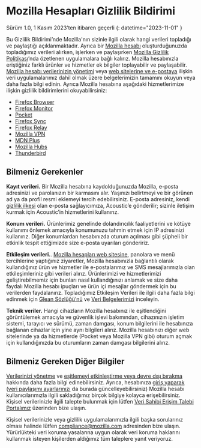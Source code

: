 # Mozilla Hesapları Gizlilik Bildirimi

Sürüm 1.0, 1 Kasım 2023’ten itibaren geçerli
{: datetime="2023-11-01" }

Bu Gizlilik Bildirimi’nde Mozilla'nın sizinle ilgili olarak hangi verileri topladığı ve paylaştığı açıklanmaktadır. Ayrıca bir [Mozilla hesabı](https://accounts.firefox.com/) oluşturduğunuzda topladığımız verileri alırken, işlerken ve paylaşırken [Mozilla Gizlilik Politikası](https://www.mozilla.org/privacy/)’nda özetlenen uygulamalara bağlı kalırız. Mozilla hesabınızla eriştiğiniz farklı ürünler ve hizmetler ek bilgiler toplayabilir ve paylaşabilir. [Mozilla hesabı verilerinizin yönetimi](https://support.mozilla.org/kb/firefox-accounts-managing-account-data) veya [web sitelerine ve e-postaya](https://www.mozilla.org/privacy/websites/) ilişkin veri uygulamalarımız dahil olmak üzere belgelerimizin tamamını okuyun veya daha fazla bilgi edinin. Ayrıca Mozilla hesabına aşağıdaki hizmetlerimize ilişkin gizlilik bildirimlerini okuyabilirsiniz:

- [Firefox Browser](https://www.mozilla.org/privacy/firefox/)
- [Firefox Monitor](https://www.mozilla.org/privacy/firefox-monitor)
- [Pocket](https://getpocket.com/privacy/)
- [Firefox Sync](https://www.mozilla.org/privacy/firefox/#sync)
- [Firefox Relay](https://www.mozilla.org/privacy/firefox-relay/)
- [Mozilla VPN](https://www.mozilla.org/privacy/mozilla-vpn/)
- [MDN Plus](https://www.mozilla.org/privacy/mdn-plus/)
- [Mozilla Hubs](https://www.mozilla.org/privacy/hubs/)
- [Thunderbird](https://www.mozilla.org/privacy/thunderbird/)

## Bilmeniz Gerekenler

__Kayıt verileri.__ Bir Mozilla hesabına kaydolduğunuzda Mozilla, e-posta adresinizi ve parolanızın bir karmasını alır. Yaşınızı belirtmeyi ve bir görünen ad ya da profil resmi eklemeyi tercih edebilirsiniz. E-posta adresiniz, kendi [gizlilik ilkesi](https://acoustic.com/privacy-notice/) olan e-posta sağlayıcımıza, Acoustic’e gönderilir; sizinle iletişim kurmak için Acoustic’in hizmetlerini kullanırız.

__Konum verileri.__ Ürünlerimiz genelinde dolandırıcılık faaliyetlerini ve kötüye kullanımı önlemek amacıyla konumunuzu tahmin etmek için IP adresinizi kullanırız. Diğer konumlardan hesabınızda oturum açılması gibi şüpheli bir etkinlik tespit ettiğimizde size e-posta uyarıları göndeririz. 

__Etkileşim verileri.__. [Mozilla hesapları web sitesine](https://accounts.firefox.com/), panolara ve menü tercihlerine yaptığınız ziyaretler, Mozilla hesabınızla bağlantılı olarak kullandığınız ürün ve hizmetler ile e-postalarımız ve SMS mesajlarımızla olan etkileşimleriniz gibi verileri alırız. Ürünlerimizi ve hizmetlerimizi geliştirebilmemiz için bunları nasıl kullandığınızı anlamak ve size daha faydalı Mozilla hesabı ipuçları ve ürün içi mesajlar göndermek için bu verilerden faydalanırız. Topladığımız Etkileşim Verileri ile ilgili daha fazla bilgi edinmek için [Glean Sözlüğü’nü](https://dictionary.telemetry.mozilla.org/apps/accounts_frontend) ve [Veri Belgelerimizi](https://docs.telemetry.mozilla.org/datasets/fxa) inceleyin.

__Teknik veriler.__ Hangi cihazların Mozilla hesabınız ile eşitlendiğini görüntülemek amacıyla ve güvenlik işlevi bakımından, cihazınızın işletim sistemi, tarayıcı ve sürümü, zaman damgası, konum bilgilerini ile hesabınıza bağlanan cihazlar için yine aynı bilgileri alırız. Mozilla hesabınızı diğer web sitelerinde ya da hizmetlerde (Pocket veya Mozilla VPN gibi) oturum açmak için kullandığınızda bu oturumların zaman damgası bilgilerini alırız.

## Bilmeniz Gereken Diğer Bilgiler

[Verilerinizi yönetme](https://support.mozilla.org/kb/firefox-accounts-managing-account-data) ve [eşitlemeyi etkinleştirme veya devre dışı bırakma](https://support.mozilla.org/kb/how-do-i-set-sync-my-computer) hakkında daha fazla bilgi edinebilirsiniz. Ayrıca, hesabınıza [giriş yaparak](https://accounts.firefox.com/signin) ([veri paylaşımı ayarlarınızı](https://accounts.firefox.com/settings/) da burada güncelleyebilirsiniz) Mozilla hesabı kullanıcılarımızla ilgili sakladığımız birçok bilgiye kolayca erişebilirsiniz. Kişisel verilerinizle ilgili talepte bulunmak için lütfen [Veri Sahibi Erişim Talebi Portalımız](https://privacyportal.onetrust.com/webform/1350748f-7139-405c-8188-22740b3b5587/4ba08202-2ede-4934-a89e-f0b0870f95f0) üzerinden bize ulaşın.

Kişisel verilerinizle veya gizlilik uygulamalarımızla ilgili başka sorularınız olması halinde lütfen compliance@mozilla.com adresinden bize ulaşın. Yürürlükteki veri koruma yasalarına uygun olarak veri koruma haklarını kullanmak isteyen kişilerden aldığımız tüm taleplere yanıt veriyoruz.
